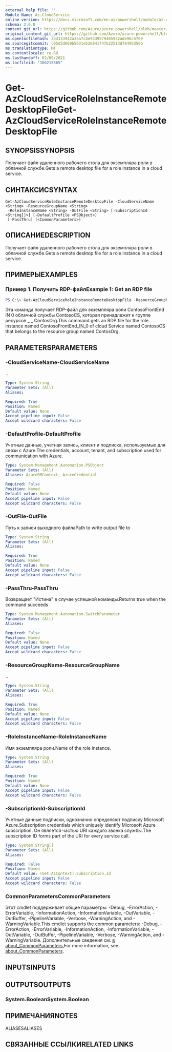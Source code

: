 ```yaml
---
external help file: ''
Module Name: Az.CloudService
online version: https://docs.microsoft.com/en-us/powershell/module/az.cloudservice/get-azcloudserviceroleinstanceremotedesktopfile
schema: 2.0.0
content_git_url: https://github.com/Azure/azure-powershell/blob/master/src/CloudService/help/Get-AzCloudServiceRoleInstanceRemoteDesktopFile.md
original_content_git_url: https://github.com/Azure/azure-powershell/blob/master/src/CloudService/help/Get-AzCloudServiceRoleInstanceRemoteDesktopFile.md
ms.openlocfilehash: 2b4133942a3aa7c4e9339579465942ade96c5709
ms.sourcegitcommit: c05d3d669b5631e526841f47b22513d78495350b
ms.translationtype: MT
ms.contentlocale: ru-RU
ms.lasthandoff: 02/09/2021
ms.locfileid: "100215865"
---
```

# <span data-ttu-id="167f7-101">Get-AzCloudServiceRoleInstanceRemoteDesktopFile</span><span class="sxs-lookup"><span data-stu-id="167f7-101">Get-AzCloudServiceRoleInstanceRemoteDesktopFile</span></span>

## <span data-ttu-id="167f7-102">SYNOPSIS</span><span class="sxs-lookup"><span data-stu-id="167f7-102">SYNOPSIS</span></span>
<span data-ttu-id="167f7-103">Получает файл удаленного рабочего стола для экземпляра роли в облачной службе.</span><span class="sxs-lookup"><span data-stu-id="167f7-103">Gets a remote desktop file for a role instance in a cloud service.</span></span>

## <span data-ttu-id="167f7-104">СИНТАКСИС</span><span class="sxs-lookup"><span data-stu-id="167f7-104">SYNTAX</span></span>

```
Get-AzCloudServiceRoleInstanceRemoteDesktopFile -CloudServiceName <String> -ResourceGroupName <String>
 -RoleInstanceName <String> -OutFile <String> [-SubscriptionId <String[]>] [-DefaultProfile <PSObject>]
 [-PassThru] [<CommonParameters>]
```

## <span data-ttu-id="167f7-105">ОПИСАНИЕ</span><span class="sxs-lookup"><span data-stu-id="167f7-105">DESCRIPTION</span></span>
<span data-ttu-id="167f7-106">Получает файл удаленного рабочего стола для экземпляра роли в облачной службе.</span><span class="sxs-lookup"><span data-stu-id="167f7-106">Gets a remote desktop file for a role instance in a cloud service.</span></span>

## <span data-ttu-id="167f7-107">ПРИМЕРЫ</span><span class="sxs-lookup"><span data-stu-id="167f7-107">EXAMPLES</span></span>

### <span data-ttu-id="167f7-108">Пример 1. Получить RDP-файл</span><span class="sxs-lookup"><span data-stu-id="167f7-108">Example 1: Get an RDP file</span></span>
```powershell
PS C:\> Get-AzCloudServiceRoleInstanceRemoteDesktopFile -ResourceGroupName "ContosOrg" -CloudServiceName "ContosoCS" -RoleInstanceName "ContosoFrontEnd_IN_0" -OutFile "C:\temp\ContosoFrontEnd_IN_0.rdp"
```

<span data-ttu-id="167f7-109">Эта команда получает RDP-файл для экземпляра роли ContosoFrontEnd IN 0 облачной службы ContosoCS, которая принадлежит к группе ресурсов \_ \_ ContosOrg.</span><span class="sxs-lookup"><span data-stu-id="167f7-109">This command gets an RDP file for the role instance named ContosoFrontEnd\_IN\_0 of cloud Service named ContosoCS that belongs to the resource group named ContosOrg.</span></span>

## <span data-ttu-id="167f7-110">PARAMETERS</span><span class="sxs-lookup"><span data-stu-id="167f7-110">PARAMETERS</span></span>

### <span data-ttu-id="167f7-111">-CloudServiceName</span><span class="sxs-lookup"><span data-stu-id="167f7-111">-CloudServiceName</span></span>
<span data-ttu-id="167f7-112">.</span><span class="sxs-lookup"><span data-stu-id="167f7-112">.</span></span>

```yaml
Type: System.String
Parameter Sets: (All)
Aliases:

Required: True
Position: Named
Default value: None
Accept pipeline input: False
Accept wildcard characters: False
```

### <span data-ttu-id="167f7-113">-DefaultProfile</span><span class="sxs-lookup"><span data-stu-id="167f7-113">-DefaultProfile</span></span>
<span data-ttu-id="167f7-114">Учетные данные, учетная запись, клиент и подписка, используемые для связи с Azure.</span><span class="sxs-lookup"><span data-stu-id="167f7-114">The credentials, account, tenant, and subscription used for communication with Azure.</span></span>

```yaml
Type: System.Management.Automation.PSObject
Parameter Sets: (All)
Aliases: AzureRMContext, AzureCredential

Required: False
Position: Named
Default value: None
Accept pipeline input: False
Accept wildcard characters: False
```

### <span data-ttu-id="167f7-115">-OutFile</span><span class="sxs-lookup"><span data-stu-id="167f7-115">-OutFile</span></span>
<span data-ttu-id="167f7-116">Путь к записи выходного файла</span><span class="sxs-lookup"><span data-stu-id="167f7-116">Path to write output file to</span></span>

```yaml
Type: System.String
Parameter Sets: (All)
Aliases:

Required: True
Position: Named
Default value: None
Accept pipeline input: False
Accept wildcard characters: False
```

### <span data-ttu-id="167f7-117">-PassThru</span><span class="sxs-lookup"><span data-stu-id="167f7-117">-PassThru</span></span>
<span data-ttu-id="167f7-118">Возвращает "Истина" в случае успешной команды.</span><span class="sxs-lookup"><span data-stu-id="167f7-118">Returns true when the command succeeds</span></span>

```yaml
Type: System.Management.Automation.SwitchParameter
Parameter Sets: (All)
Aliases:

Required: False
Position: Named
Default value: None
Accept pipeline input: False
Accept wildcard characters: False
```

### <span data-ttu-id="167f7-119">-ResourceGroupName</span><span class="sxs-lookup"><span data-stu-id="167f7-119">-ResourceGroupName</span></span>
<span data-ttu-id="167f7-120">.</span><span class="sxs-lookup"><span data-stu-id="167f7-120">.</span></span>

```yaml
Type: System.String
Parameter Sets: (All)
Aliases:

Required: True
Position: Named
Default value: None
Accept pipeline input: False
Accept wildcard characters: False
```

### <span data-ttu-id="167f7-121">-RoleInstanceName</span><span class="sxs-lookup"><span data-stu-id="167f7-121">-RoleInstanceName</span></span>
<span data-ttu-id="167f7-122">Имя экземпляра роли.</span><span class="sxs-lookup"><span data-stu-id="167f7-122">Name of the role instance.</span></span>

```yaml
Type: System.String
Parameter Sets: (All)
Aliases:

Required: True
Position: Named
Default value: None
Accept pipeline input: False
Accept wildcard characters: False
```

### <span data-ttu-id="167f7-123">-SubscriptionId</span><span class="sxs-lookup"><span data-stu-id="167f7-123">-SubscriptionId</span></span>
<span data-ttu-id="167f7-124">Учетные данные подписки, однозначно определяют подписку Microsoft Azure.</span><span class="sxs-lookup"><span data-stu-id="167f7-124">Subscription credentials which uniquely identify Microsoft Azure subscription.</span></span>
<span data-ttu-id="167f7-125">Он является частью URI каждого звонка службы.</span><span class="sxs-lookup"><span data-stu-id="167f7-125">The subscription ID forms part of the URI for every service call.</span></span>

```yaml
Type: System.String[]
Parameter Sets: (All)
Aliases:

Required: False
Position: Named
Default value: (Get-AzContext).Subscription.Id
Accept pipeline input: False
Accept wildcard characters: False
```

### <span data-ttu-id="167f7-126">CommonParameters</span><span class="sxs-lookup"><span data-stu-id="167f7-126">CommonParameters</span></span>
<span data-ttu-id="167f7-127">Этот cmdlet поддерживает общие параметры: -Debug, -ErrorAction, -ErrorVariable, -InformationAction, -InformationVariable, -OutVariable, -OutBuffer, -PipelineVariable, -Verbose, -WarningAction, and -WarningVariable.</span><span class="sxs-lookup"><span data-stu-id="167f7-127">This cmdlet supports the common parameters: -Debug, -ErrorAction, -ErrorVariable, -InformationAction, -InformationVariable, -OutVariable, -OutBuffer, -PipelineVariable, -Verbose, -WarningAction, and -WarningVariable.</span></span> <span data-ttu-id="167f7-128">Дополнительные сведения см. [в about_CommonParameters.](http://go.microsoft.com/fwlink/?LinkID=113216)</span><span class="sxs-lookup"><span data-stu-id="167f7-128">For more information, see [about_CommonParameters](http://go.microsoft.com/fwlink/?LinkID=113216).</span></span>

## <span data-ttu-id="167f7-129">INPUTS</span><span class="sxs-lookup"><span data-stu-id="167f7-129">INPUTS</span></span>

## <span data-ttu-id="167f7-130">OUTPUTS</span><span class="sxs-lookup"><span data-stu-id="167f7-130">OUTPUTS</span></span>

### <span data-ttu-id="167f7-131">System.Boolean</span><span class="sxs-lookup"><span data-stu-id="167f7-131">System.Boolean</span></span>

## <span data-ttu-id="167f7-132">ПРИМЕЧАНИЯ</span><span class="sxs-lookup"><span data-stu-id="167f7-132">NOTES</span></span>

<span data-ttu-id="167f7-133">ALIASES</span><span class="sxs-lookup"><span data-stu-id="167f7-133">ALIASES</span></span>

## <span data-ttu-id="167f7-134">СВЯЗАННЫЕ ССЫЛКИ</span><span class="sxs-lookup"><span data-stu-id="167f7-134">RELATED LINKS</span></span>

